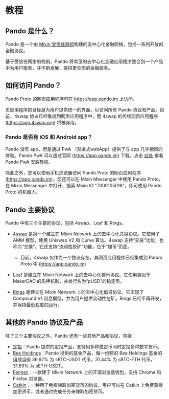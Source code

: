 # 教程

## Pando 是什么？

Pando 是一个由 [Mixin 受信任群组](https://docs.pando.im/docs/security/mtg)构建的去中心化金融网络，包括一系列开放的金融协议。

基于受信任网络的机制，Pando 将常见的去中心化金融应用程序整合到一个产品中为用户服务，并不断发展，提供更全面的金融服务。

## 如何访问 Pando？

Pando Proto 的网页应用程序可在 https://app.pando.im 上访问。

页应用程序的目标是为用户提供统一的界面，以访问所有 Pando 协议和产品。目前，4swap 协议已经集成到网页应用程序中，而 4swap 的传统网页应用程序 (https://app.4swap.org) 将被弃用。

### Pando 是否有 iOS 和 Android app？

Pando 没有 app，但是通过 PwA （渐进式webApp）提供了与 app 几乎相同的体验。Pando PwA 可以通过官网 (https://app.pando.im) 下载，点击 [此处](https://docs.pando.im/tutorials/pandopwa.html) 查看 Pando PwA 安装教程。

除此之外，您可以使用手机浏览器访问 Pando Proto 的网页应用程序 (https://app.pando.im)。您还可以在 Mixin Messenger 中使用 Pando Proto，在 Mixin Messenger 中打开，搜索 Mixin ID "7000105018"，即可使用 Pando Proto 的机器人。

## Pando 主要协议

Pando 中有三个主要的协议，包括 4swap、Leaf 和 Rings。

- [4swap](https://pando.im/4swap) 是第一个建立在 Mixin Network 上的去中心化兑换协议。它使用了 AMM 模型，使用 Uniswap V2 和 Curve 算法。4swap 支持“交易”功能，也称为“兑换”。它还支持“流动性挖矿”功能，位于“赚币”页面。

  - 目前，4swap 仅作为一个协议存在，其网页应用程序已经集成到 Pando Proto 中 (https://app.pando.im)

- [Leaf](https://pando.im/leaf) 是建立在 Mixin Network 上的去中心化铸币协议。它使用类似于 MakerDAO 的质押机制，并发行名为“pUSD”的稳定币。

- [Rings](https://pando.im/rings) 是建立在 Mixin Network 上的去中心化借贷协议。它实现了 Compound V1 利息模型，并为用户提供流动性挖矿。Rings 已经不再开发，并保持最低程度的运行。

## 其他的 Pando 协议及产品

除了三个主要协议之外，Pando 还有一些其他产品和协议，包括：

- [定投](https://app.pando.im/earn/auto-invest)：Pando 提供的定投产品，支持用多种稳定币同时定投多种数字货币。
- [Bee Holdings](https://app.pando.im/earn/bhold/2)：Pando 提供的基金产品，每一份额的 Bee Holdings 基金的组成当前 36.67% 为 sBTC-USDT 代币，31.44% 为 sBTC-ETH 代币，31.89% 为 sETH-USDT。
- [Fennec](https://pando.im/wallet)：一款建于 Mixin Network 上的开源浏览器钱包，支持 Chrome 和 Firefox 浏览器。
- [Catkin](https://pando.im/catkin)：一种用于免费赚取加密货币的协议。用户可以在 Catkin 上免费获得加密货币，或者通过完成任务来赚取加密货币。

